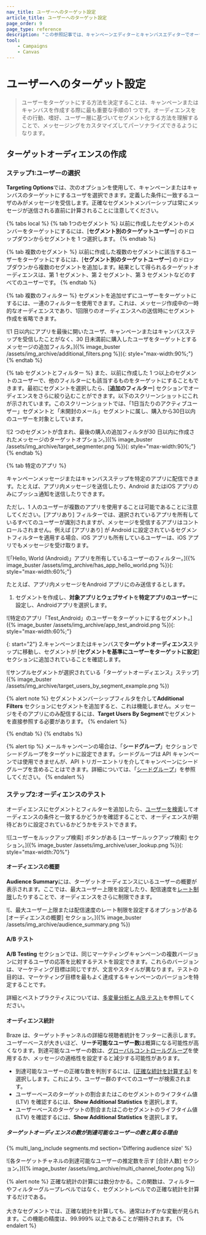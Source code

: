 ```yaml
---
nav_title: ユーザーへのターゲット設定
article_title: ユーザーへのターゲット設定
page_order: 9
page_type: reference
description: "この参照記事では、キャンペーンエディターとキャンバスエディターでオーディエンスをターゲット設定する方法について説明します。"
tool:
    - Campaigns
    - Canvas
---
```


# ユーザーへのターゲット設定

> ユーザーをターゲットにする方法を決定することは、キャンペーンまたはキャンバスを作成する際に最も重要な手順の1 つです。オーディエンスをその行動、嗜好、ユーザー層に基づいてセグメント化する方法を理解することで、メッセージングをカスタマイズしてパーソナライズできるようになります。

## ターゲットオーディエンスの作成

### ステップ1:ユーザーの選択

**Targeting Options**では、次のオプションを使用して、キャンペーンまたはキャンバスのターゲットにするユーザを選択できます。定義した条件に一致するユーザのみがメッセージを受信します。正確なセグメントメンバーシップは常にメッセージが送信される直前に計算されることに注意してください。

{% tabs local %}
{% tab 1つのセグメント %}
以前に作成したセグメントのメンバーをターゲットにするには、[**セグメント別のターゲットユーザー**] のドロップダウンからセグメントを  1 つ選択します。
{% endtab %}

{% tab 複数のセグメント %}
以前に作成した複数のセグメントに該当するユーザーをターゲットにするには、[**セグメント別のターゲットユーザー**] のドロップダウンから複数のセグメントを追加します。結果として得られるターゲットオーディエンスは、第 1 セグメント、第 2 セグメント、第 3 セグメントなどのすべてのユーザーです。
{% endtab %}

{% tab 複数のフィルター %}
セグメントを追加せずにユーザーをターゲットにするには、一連のフィルターを使用できます。これは、メッセージ作成中の一時的なオーディエンスであり、1回限りのオーディエンスへの送信時にセグメント作成を省略できます。

![1 日以内にアプリを最後に開いたユーザ、キャンペーンまたはキャンバスステップを受信したことがなく、30 日未満前に購入したユーザをターゲットとするメッセージの追加フィルタ。]({% image_buster /assets/img_archive/additional_filters.png %}){: style="max-width:90%;"}
{% endtab %}

{% tab セグメントとフィルター %}
また、以前に作成した 1 つ以上のセグメントのユーザーで、他のフィルターにも該当するものをターゲットにすることもできます。最初にセグメントを選択したら、[**追加のフィルター**] セクションでオーディエンスをさらに絞り込むことができます。以下のスクリーンショットにこれが示されています。このスクリーンショットでは、「1日当たりのアクティブユーザー」セグメントと「未開封のメール」セグメントに属し、購入から30日以内のユーザーを対象としています。

![2 つのセグメントが含まれ、最後の購入の追加フィルタが30 日以内に作成されたメッセージのターゲットオプション。]({% image_buster /assets/img_archive/target_segmenter.png %}){: style="max-width:90%;"}
{% endtab %}

{% tab 特定のアプリ %}

キャンペーンメッセージまたはキャンバスステップを特定のアプリに配信できます。たとえば、アプリ内メッセージを送信したり、Android またはiOS アプリのみにプッシュ通知を送信したりできます。

ただし、1 人のユーザーが複数のアプリを使用することは可能であることに注意してください。[アプリあり] フィルターでは、選択されているアプリを所有しているすべてのユーザーが識別されますが、メッセージを受信するアプリはコントロールされません。例えば [アプリあり] が Android に設定されているセグメントフィルターを適用する場合、iOS アプリも所有しているユーザーは、iOS アプリでもメッセージを受け取ります。

![「Hello, World (Android)」アプリを所有しているユーザーのフィルター。]({% image_buster /assets/img_archive/has_app_hello_world.png %}){: style="max-width:60%;"}

たとえば、アプリ内メッセージをAndroid アプリにのみ送信するとします。

1. セグメントを作成し、**対象アプリとウェブサイト**を**特定アプリのユーザー**に設定し、Androidアプリを選択します。

![特定のアプリ「Test_Android」のユーザーをターゲットにするセグメント。]({% image_buster /assets/img_archive/app_test_android.png %}){: style="max-width:60%;"}

{: start="2"}
2\.キャンペーンまたはキャンバスで**ターゲットオーディエンス**ステップに移動し、セグメントが [**セグメントを基準にユーザーをターゲットに設定**] セクションに追加されていることを確認します。 

![サンプルセグメントが選択されている「ターゲットオーディエンス」ステップ]({% image_buster /assets/img_archive/target_users_by_segment_example.png %})

{% alert note %}
セグメントメンバーシップフィルタを介して**Additional Filters** セクションにセグメントを追加すると、これは機能しません。メッセージをそのアプリにのみ配信するには、**Target Users By Segment**でセグメントを直接参照する必要があります。
{% endalert %}

{% endtab %}
{% endtabs %}

{% alert tip %}
メールキャンペーンの場合は、「**シードグループ**」セクションでシードグループをターゲットに設定できます。シードグループは API キャンペーンでは使用できませんが、API トリガーエントリを介してキャンペーンにシードグループを含めることはできます。詳細については、「[シードグループ]({{site.baseurl}}/user_guide/administrative/app_settings/internal_groups_tab/#seed-groups)」を参照してください。
{% endalert %}

### ステップ2:オーディエンスのテスト

オーディエンスにセグメントとフィルターを追加したら、[ユーザーを検索]({{site.baseurl}}/user_guide/engagement_tools/segments/creating_a_segment/)してオーディエンスの条件と一致するかどうかを確認することで、オーディエンスが期待どおりに設定されているかどうかをテストできます。

![[ユーザーをルックアップ検索] ボタンがある [ユーザールックアップ検索] セクション。]({% image_buster /assets/img_archive/user_lookup.png %}){: style="max-width:70%"}

#### オーディエンスの概要

**Audience Summary**には、ターゲットオーディエンスにいるユーザーの概要が表示されます。ここでは、最大ユーザー上限を設定したり、配信速度を[レート制限]({{site.baseurl}}/user_guide/engagement_tools/campaigns/building_campaigns/rate-limiting/)したりすることで、オーディエンスをさらに制限できます。

![、最大ユーザー上限または配信速度のレート制限を設定するオプションがある [オーディエンスの概要] セクション。]({% image_buster /assets/img_archive/audience_summary.png %})

#### A/B テスト

**A/B Testing** セクションでは、同じマーケティングキャンペーンの複数バージョンに対するユーザの応答を比較するテストを設定できます。これらのバージョンは、マーケティング目標は同じですが、文言やスタイルが異なります。テストの目的は、マーケティング目標を最もよく達成するキャンペーンのバージョンを特定することです。 

詳細とベストプラクティスについては、[多変量分析と A/B テスト]({{site.baseurl}}/user_guide/engagement_tools/testing/multivariant_testing/)を参照してください。

#### オーディエンス統計

Braze は、ターゲットチャンネルの詳細な視聴者統計をフッターに表示します。ユーザーベースが大きいほど、**リーチ可能なユーザー数**は概算になる可能性が高くなります。到達可能なユーザーの数は、[グローバルコントロールグループ]({{site.baseurl}}/user_guide/engagement_tools/testing/global_control_group/)を使用するか、メッセージの適格性を設定すると減少する可能性があります。 

- 到達可能なユーザーの正確な数を判別するには、[[正確な統計を計算する]({{site.baseurl}}/user_guide/engagement_tools/segments/creating_a_segment#calculating-exact-statistics)] を選択しします。これにより、ユーザー群のすべてのユーザーが検索されます。
- ユーザーベースのターゲットの割合またはこのセグメントのライフタイム値(LTV) を確認するには、**Show Additional Statistics** を選択します。
- ユーザーベースのターゲットの割合またはこのセグメントのライフタイム値(LTV) を確認するには、**Show Additional Statistics** を選択します。

##### ターゲットオーディエンスの数が到達可能なユーザーの数と異なる理由

{% multi_lang_include segments.md section='Differing audience size' %}

![各ターゲットチャネルの到達可能なユーザーの推定数を示す [合計人数] セクション。]({% image_buster /assets/img_archive/multi_channel_footer.png %})

{% alert note %}
正確な統計の計算には数分かかる。この関数は、フィルターやフィルターグループレベルではなく、セグメントレベルでの正確な統計を計算するだけである。<br><br>
大きなセグメントでは、正確な統計を計算しても、通常はわずかな変動が見られます。この機能の精度は、99.999% 以上であることが期待されます。
{% endalert %}

